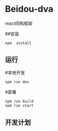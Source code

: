 # Beidou-dva
react同构框架

##安装
```bash
npm  install
```
## 运行

#本地开发
```bash
npm run dev
```
#部署
```bash
npm run build
npm run start
```


## 开发计划
#